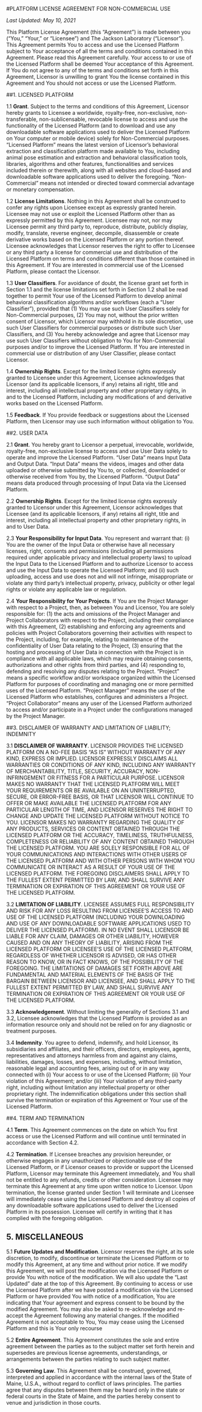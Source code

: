 #PLATFORM LICENSE AGREEMENT
FOR NON-COMMERCIAL USE

*Last Updated: May 10, 2021*

This Platform License Agreement (this “Agreement”) is made between you
(“You,” “Your,” or “Licensee”) and The Jackson Laboratory (“Licensor”).
This Agreement permits You to access and use the Licensed Platform
subject to Your acceptance of all the terms and conditions contained in
this Agreement. Please read this Agreement carefully. Your access to or
use of the Licensed Platform shall be deemed Your acceptance of this
Agreement. If You do not agree to any of the terms and conditions set
forth in this Agreement, Licensor is unwilling to grant You the license
contained in this Agreement and You should not access or use the
Licensed Platform.

##1. LICENSED PLATFORM

1.1	**Grant**. Subject to the terms and conditions of this Agreement,
Licensor hereby grants to Licensee a worldwide, royalty-free,
non-exclusive, non-transferable, non-sublicensable, revocable license to
access and use the functionality of the Licensed Platform (and to
download and use any downloadable software applications used to deliver
the Licensed Platform on Your computer or mobile device) solely for
Non-Commercial purposes. “Licensed Platform” means the latest version 
of Licensor’s behavioral extraction and classification platform made 
available to You, including animal pose estimation and extraction and 
behavioral classification tools, libraries, algorithms and other features, 
functionalities and services included therein or therewith, along with all 
websites and cloud-based and downloadable software applications used to 
deliver the foregoing. “Non-Commercial” means not intended or directed 
toward commercial advantage or monetary compensation.

1.2	**License Limitations**. Nothing in this Agreement shall be
construed to confer any rights upon Licensee except as expressly granted
herein. Licensee may not use or exploit the Licensed Platform other than
as expressly permitted by this Agreement. Licensee may not, nor may
Licensee permit any third party to, reproduce, distribute, publicly
display, modify, translate, reverse engineer, decompile, disassemble or
create derivative works based on the Licensed Platform or any portion
thereof. Licensee acknowledges that Licensor reserves the right to offer
to Licensee or any third party a license for commercial use and
distribution of the Licensed Platform on terms and conditions different
than those contained in this Agreement. If You are interested in
commercial use of the Licensed Platform, please contact the Licensor.

1.3	**User Classifiers**. For avoidance of doubt, the license grant
set forth in Section 1.1 and the license limitations set forth in
Section 1.2 shall be read together to permit Your use of the Licensed
Platform to develop animal behavioral classification algorithms and/or
workflows (each a “User Classifier”), provided that (1) You may use such
User Classifiers solely for Non-Commercial purposes, (2) You may not,
without the prior written consent of Licensor, which Licensor may
withhold in its sole discretion, use such User Classifiers for
commercial purposes or distribute such User Classifiers, and (3) You
hereby acknowledge and agree that Licensor may use such User Classifiers
without obligation to You for Non-Commercial purposes and/or to improve
the Licensed Platform.  If You are interested in commercial use or
distribution of any User Classifier, please contact Licensor.

1.4 **Ownership Rights**. Except for the limited license rights
expressly granted to Licensee under this Agreement, Licensee
acknowledges that Licensor (and its applicable licensors, if any)
retains all right, title and interest, including all intellectual
property and other proprietary rights, in and to the Licensed Platform,
including any modifications of and derivative works based on the
Licensed Platform.

1.5	**Feedback**.  If You provide feedback or suggestions about the
Licensed Platform, then Licensor may use such information without
obligation to You.

##2. USER DATA

2.1	**Grant**.  You hereby grant to Licensor a perpetual,
irrevocable, worldwide, royalty-free, non-exclusive license to access
and use User Data solely to operate and improve the Licensed Platform. 
“User Data” means Input Data and Output Data.  “Input Data” means the
videos, images and other data uploaded or otherwise submitted by You to,
or collected, downloaded or otherwise received from You by, the Licensed
Platform.  “Output Data” means data produced through processing of Input
Data via the Licensed Platform.

2.2	**Ownership Rights**.  Except for the limited license rights
expressly granted to Licensor under this Agreement, Licensor
acknowledges that Licensee (and its applicable licensors, if any)
retains all right, title and interest, including all intellectual
property and other proprietary rights, in and to User Data.

2.3	**Your Responsibility for Input Data**.  You represent and
warrant that: (i) You are the owner of the Input Data or otherwise have
all necessary licenses, right, consents and permissions (including all
permissions required under applicable privacy and intellectual property
laws) to upload the Input Data to the Licensed Platform and to authorize
Licensor to access and use the Input Data to operate the Licensed
Platform; and (ii) such uploading, access and use does not and will not
infringe, misappropriate or violate any third party’s intellectual
property, privacy, publicity or other legal rights or violate any
applicable law or regulation.

2.4	**Your Responsibility for Your Projects**.  If You are the
Project Manager with respect to a Project, then, as between You and
Licensor, You are solely responsible for: (1) the acts and omissions of
the Project Manager and Project Collaborators with respect to the
Project, including their compliance with this Agreement, (2)
establishing and enforcing any agreements and policies with Project
Collaborators governing their activities with respect to the Project,
including, for example, relating to maintenance of the confidentiality
of User Data relating to the Project, (3) ensuring that the hosting and
processing of User Data in connection with the Project is in compliance
with all applicable laws, which may require obtaining consents,
authorizations and other rights from third parties, and (4) responding
to, defending and resolving any disputes relating to the Project. 
“Project” means a specific workflow and/or workspace organized within
the Licensed Platform for purposes of coordinating and managing one or
more permitted uses of the Licensed Platform.  “Project Manager” means
the user of the Licensed Platform who establishes, configures and
administers a Project.  “Project Collaborator” means any user of the
Licensed Platform authorized to access and/or participate in a Project
under the configurations managed by the Project Manager.

##3. DISCLAIMER OF WARRANTY AND LIMITATION OF LIABILITY; INDEMNITY

3.1 **DISCLAIMER OF WARRANTY**. LICENSOR PROVIDES THE LICENSED PLATFORM
ON A NO-FEE BASIS “AS IS” WITHOUT WARRANTY OF ANY KIND, EXPRESS OR
IMPLIED. LICENSOR EXPRESSLY DISCLAIMS ALL WARRANTIES OR CONDITIONS OF
ANY KIND, INCLUDING ANY WARRANTY OF MERCHANTABILITY, TITLE, SECURITY,
ACCURACY, NON-INFRINGEMENT OR FITNESS FOR A PARTICULAR PURPOSE. LICENSOR
MAKES NO WARRANTY THAT THE LICENSED PLATFORM WILL MEET YOUR REQUIREMENTS
OR BE AVAILABLE ON AN UNINTERRUPTED, SECURE, OR ERROR-FREE BASIS, OR
THAT LICENSOR WILL CONTINUE TO OFFER OR MAKE AVAILABLE THE LICENSED
PLATFORM FOR ANY PARTICULAR LENGTH OF TIME, AND LICENSOR RESERVES THE
RIGHT TO CHANGE AND UPDATE THE LICENSED PLATFORM WITHOUT NOTICE TO YOU.
LICENSOR MAKES NO WARRANTY REGARDING THE QUALITY OF ANY PRODUCTS,
SERVICES OR CONTENT OBTAINED THROUGH THE LICENSED PLATFORM OR THE
ACCURACY, TIMELINESS, TRUTHFULNESS, COMPLETENESS OR RELIABILITY OF ANY
CONTENT OBTAINED THROUGH THE LICENSED PLATFORM. YOU ARE SOLELY
RESPONSIBLE FOR ALL OF YOUR COMMUNICATIONS AND INTERACTIONS WITH OTHER
USERS OF THE LICENSED PLATFORM AND WITH OTHER PERSONS WITH WHOM YOU
COMMUNICATE OR INTERACT AS A RESULT OF YOUR USE OF THE LICENSED
PLATFORM. THE FOREGOING DISCLAIMERS SHALL APPLY TO THE FULLEST EXTENT
PERMITTED BY LAW, AND SHALL SURVIVE ANY TERMINATION OR EXPIRATION OF
THIS AGREEMENT OR YOUR USE OF THE LICENSED PLATFORM.

3.2	**LIMITATION OF LIABILITY**. LICENSEE ASSUMES FULL RESPONSIBILITY
AND RISK FOR ANY LOSS RESULTING FROM LICENSEE’S ACCESS TO AND USE OF THE
LICENSED PLATFORM (INCLUDING YOUR DOWNLOADING AND USE OF ANY
DOWNLOADABLE SOFTWARE APPLICATIONS USED TO DELIVER THE LICENSED
PLATFORM). IN NO EVENT SHALL LICENSOR BE LIABLE FOR ANY CLAIM, DAMAGES
OR OTHER LIABILITY, HOWEVER CAUSED AND ON ANY THEORY OF LIABILITY,
ARISING FROM THE LICENSED PLATFORM OR LICENSEE’S USE OF THE LICENSED
PLATFORM, REGARDLESS OF WHETHER LICENSOR IS ADVISED, OR HAS OTHER REASON
TO KNOW, OR IN FACT KNOWS, OF THE POSSIBILITY OF THE FOREGOING. THE
LIMITATIONS OF DAMAGES SET FORTH ABOVE ARE FUNDAMENTAL AND MATERIAL
ELEMENTS OF THE BASIS OF THE BARGAIN BETWEEN LICENSOR AND LICENSEE, AND
SHALL APPLY TO THE FULLEST EXTENT PERMITTED BY LAW, AND SHALL SURVIVE
ANY TERMINATION OR EXPIRATION OF THIS AGREEMENT OR YOUR USE OF THE
LICENSED PLATFORM.

3.3	**Acknowledgement**. Without limiting the generality of Sections
3.1 and 3.2, Licensee acknowledges that the Licensed Platform is
provided as an information resource only and should not be relied on for
any diagnostic or treatment purposes.

3.4	**Indemnity**. You agree to defend, indemnify, and hold Licensor,
its subsidiaries and affiliates, and their officers, directors,
employees, agents, representatives and attorneys harmless from and
against any claims, liabilities, damages, losses, and expenses,
including, without limitation, reasonable legal and accounting fees,
arising out of or in any way connected with (i) Your access to or use of
the Licensed Platform; (ii) Your violation of this Agreement; and/or
(iii) Your violation of any third-party right, including without
limitation any intellectual property or other proprietary right. The
indemnification obligations under this section shall survive the
termination or expiration of this Agreement or Your use of the Licensed
Platform.

##4. TERM AND TERMINATION

4.1 **Term**. This Agreement commences on the date on which You first
access or use the Licensed Platform and will continue until terminated
in accordance with Section 4.2.

4.2	**Termination**. If Licensee breaches any provision hereunder, or
otherwise engages in any unauthorized or objectionable use of the
Licensed Platform, or if Licensor ceases to provide or support the
Licensed Platform, Licensor may terminate this Agreement immediately,
and You shall not be entitled to any refunds, credits or other
consideration. Licensee may terminate this Agreement at any time upon
written notice to Licensor. Upon termination, the license granted under
Section 1 will terminate and Licensee will immediately cease using the
Licensed Platform and destroy all copies of any downloadable software
applications used to deliver the Licensed Platform in its possession.
Licensee will certify in writing that it has complied with the foregoing
obligation.

## 5. MISCELLANEOUS

5.1	**Future Updates and Modification**. Licensor reserves the right,
at its sole discretion, to modify, discontinue or terminate the Licensed
Platform or to modify this Agreement, at any time and without prior
notice. If we modify this Agreement, we will post the modification via
the Licensed Platform or provide You with notice of the modification. We
will also update the “Last Updated” date at the top of this Agreement.
By continuing to access or use the Licensed Platform after we have
posted a modification via the Licensed Platform or have provided You
with notice of a modification, You are indicating that Your agreement
and express consent to be bound by the modified Agreement. You may also
be asked to re-acknowledge and re-accept the Agreement following any
material changes.  If the modified Agreement is not acceptable to You,
You may cease using the Licensed Platform and this is Your only recourse

5.2	**Entire Agreement**. This Agreement constitutes the sole and
entire agreement between the parties as to the subject matter set forth
herein and supersedes are previous license agreements, understandings,
or arrangements between the parties relating to such subject matter.

5.3 **Governing Law**. This Agreement shall be construed, governed,
interpreted and applied in accordance with the internal laws of the
State of Maine, U.S.A., without regard to conflict of laws principles.
The parties agree that any disputes between them may be heard only in
the state or federal courts in the State of Maine, and the parties
hereby consent to venue and jurisdiction in those courts.
